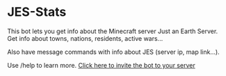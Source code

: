# JES-Stats
This bot lets you get info about the Minecraft server Just an Earth Server. Get info about towns, nations, residents, active wars...

Also have message commands with info about JES (server ip, map link...).

Use /help to learn more. [Click here to invite the bot to your server](https://discord.com/api/oauth2/authorize?client_id=866736729755222047&permissions=274877958144&scope=applications.commands%20bot)
